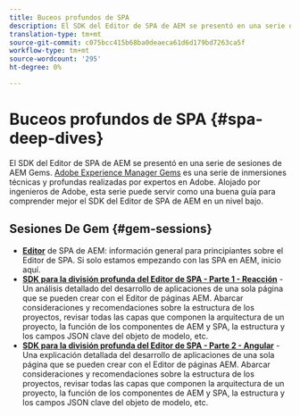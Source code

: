 ```yaml
---
title: Buceos profundos de SPA
description: El SDK del Editor de SPA de AEM se presentó en una serie de sesiones de AEM Gems. Alojado por ingenieros de Adobe, esta serie puede servir de guía buena para comprender mejor el SDK del Editor de SPA de AEM en un nivel bajo, alojado por ingenieros de Adobe.
translation-type: tm+mt
source-git-commit: c075bcc415b68ba0deaeca61d6d179bd7263ca5f
workflow-type: tm+mt
source-wordcount: '295'
ht-degree: 0%

---
```



# Buceos profundos de SPA {#spa-deep-dives}

El SDK del Editor de SPA de AEM se presentó en una serie de sesiones de AEM Gems. [Adobe Experience Manager Gems](https://helpx.adobe.com/experience-manager/kt/eseminars/gems/aem-index.html) es una serie de inmersiones técnicas y profundas realizadas por expertos en Adobe. Alojado por ingenieros de Adobe, esta serie puede servir como una buena guía para comprender mejor el SDK del Editor de SPA de AEM en un nivel bajo.

## Sesiones De Gem {#gem-sessions}

* **[Editor](https://helpx.adobe.com/experience-manager/kt/eseminars/gems/aem-spa-editor.html)[](https://helpx.adobe.com/experience-manager/kt/eseminars/gems/aem-spa-editor.html)** de SPA de AEM: información general para principiantes sobre el Editor de SPA. Si solo estamos empezando con las SPA en AEM, inicio aquí.
* **[SDK para la división profunda del Editor de SPA - Parte 1 - Reacción](https://helpx.adobe.com/experience-manager/kt/eseminars/gems/SPA-Editor-SDK-Deep-Dive-React.html)** - Un análisis detallado del desarrollo de aplicaciones de una sola página que se pueden crear con el Editor de páginas AEM. Abarcar consideraciones y recomendaciones sobre la estructura de los proyectos, revisar todas las capas que componen la arquitectura de un proyecto, la función de los componentes de AEM y SPA, la estructura y los campos JSON clave del objeto de modelo, etc.
* **[SDK para la división profunda del Editor de SPA - Parte 2 - Angular](https://helpx.adobe.com/experience-manager/kt/eseminars/gems/SPA-Editor-SDK-Deep-Dive-Angular.html)** - Una explicación detallada del desarrollo de aplicaciones de una sola página que se pueden crear con el Editor de páginas AEM. Abarcar consideraciones y recomendaciones sobre la estructura de los proyectos, revisar todas las capas que componen la arquitectura de un proyecto, la función de los componentes de AEM y SPA, la estructura y los campos JSON clave del objeto de modelo, etc.
